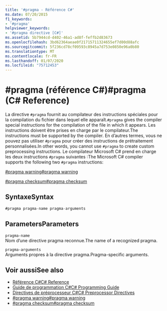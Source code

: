 ```yaml
---
title: '#pragma - Référence C#'
ms.date: 07/20/2015
f1_keywords:
- '#pragma'
helpviewer_keywords:
- '#pragma directive [C#]'
ms.assetid: 5b7944cd-d402-46a1-ad8f-feffb2d83673
ms.openlocfilehash: 3bd62364aeae0f21715711324655ef7d00d88afc
ms.sourcegitcommit: 5f236cd78cf09593c8945a7d753e0850e96a0b80
ms.translationtype: MT
ms.contentlocale: fr-FR
ms.lasthandoff: 01/07/2020
ms.locfileid: "75712453"
---
```

# <a name="pragma-c-reference"></a><span data-ttu-id="f1c4b-102">#pragma (référence C#)</span><span class="sxs-lookup"><span data-stu-id="f1c4b-102">#pragma (C# Reference)</span></span>
<span data-ttu-id="f1c4b-103">La directive `#pragma` fournit au compilateur des instructions spéciales pour la compilation du fichier dans lequel elle apparaît.</span><span class="sxs-lookup"><span data-stu-id="f1c4b-103">`#pragma` gives the compiler special instructions for the compilation of the file in which it appears.</span></span> <span data-ttu-id="f1c4b-104">Les instructions doivent être prises en charge par le compilateur.</span><span class="sxs-lookup"><span data-stu-id="f1c4b-104">The instructions must be supported by the compiler.</span></span> <span data-ttu-id="f1c4b-105">En d’autres termes, vous ne pouvez pas utiliser `#pragma` pour créer des instructions de prétraitement personnalisées.</span><span class="sxs-lookup"><span data-stu-id="f1c4b-105">In other words, you cannot use `#pragma` to create custom preprocessing instructions.</span></span> <span data-ttu-id="f1c4b-106">Le compilateur Microsoft C# prend en charge les deux instructions `#pragma` suivantes :</span><span class="sxs-lookup"><span data-stu-id="f1c4b-106">The Microsoft C# compiler supports the following two `#pragma` instructions:</span></span>  
  
 [<span data-ttu-id="f1c4b-107">#pragma warning</span><span class="sxs-lookup"><span data-stu-id="f1c4b-107">#pragma warning</span></span>](./preprocessor-pragma-warning.md)  
  
 [<span data-ttu-id="f1c4b-108">#pragma checksum</span><span class="sxs-lookup"><span data-stu-id="f1c4b-108">#pragma checksum</span></span>](./preprocessor-pragma-checksum.md)  
  
## <a name="syntax"></a><span data-ttu-id="f1c4b-109">Syntaxe</span><span class="sxs-lookup"><span data-stu-id="f1c4b-109">Syntax</span></span>  
  
```csharp
#pragma pragma-name pragma-arguments  
```  
  
## <a name="parameters"></a><span data-ttu-id="f1c4b-110">Parameters</span><span class="sxs-lookup"><span data-stu-id="f1c4b-110">Parameters</span></span>  
 `pragma-name`  
 <span data-ttu-id="f1c4b-111">Nom d’une directive pragma reconnue.</span><span class="sxs-lookup"><span data-stu-id="f1c4b-111">The name of a recognized pragma.</span></span>  
  
 `pragma-arguments`  
 <span data-ttu-id="f1c4b-112">Arguments propres à la directive pragma.</span><span class="sxs-lookup"><span data-stu-id="f1c4b-112">Pragma-specific arguments.</span></span>  
  
## <a name="see-also"></a><span data-ttu-id="f1c4b-113">Voir aussi</span><span class="sxs-lookup"><span data-stu-id="f1c4b-113">See also</span></span>

- [<span data-ttu-id="f1c4b-114">Référence C#</span><span class="sxs-lookup"><span data-stu-id="f1c4b-114">C# Reference</span></span>](../index.md)
- [<span data-ttu-id="f1c4b-115">Guide de programmation C#</span><span class="sxs-lookup"><span data-stu-id="f1c4b-115">C# Programming Guide</span></span>](../../programming-guide/index.md)
- [<span data-ttu-id="f1c4b-116">Directives de préprocesseur C#</span><span class="sxs-lookup"><span data-stu-id="f1c4b-116">C# Preprocessor Directives</span></span>](./index.md)
- [<span data-ttu-id="f1c4b-117">#pragma warning</span><span class="sxs-lookup"><span data-stu-id="f1c4b-117">#pragma warning</span></span>](./preprocessor-pragma-warning.md)
- [<span data-ttu-id="f1c4b-118">#pragma checksum</span><span class="sxs-lookup"><span data-stu-id="f1c4b-118">#pragma checksum</span></span>](./preprocessor-pragma-checksum.md)

